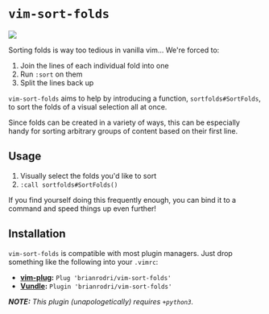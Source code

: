 # `vim-sort-folds`

![](https://raw.github.com/obreitwi/vim-sort-folds/master/doc/demo.gif)

Sorting folds is way too tedious in vanilla vim... We're forced to:
 1. Join the lines of each individual fold into one
 2. Run `:sort` on them
 3. Split the lines back up

`vim-sort-folds` aims to help by introducing a function, `sortfolds#SortFolds`, to sort the folds of
a visual selection all at once.

Since folds can be created in a variety of ways, this can be especially handy for sorting arbitrary
groups of content based on their first line.


## Usage

 1. Visually select the folds you'd like to sort
 2. `:call sortfolds#SortFolds()`

If you find yourself doing this frequently enough, you can bind it to a command and speed things up
even further!


## Installation

`vim-sort-folds` is compatible with most plugin managers. Just drop something like the following
into your `.vimrc`:
 - **[vim-plug](https://github.com/junegunn/vim-plug):** `Plug 'brianrodri/vim-sort-folds'`
 - **[Vundle](https://github.com/VundleVim/Vundle.vim):** `Plugin 'brianrodri/vim-sort-folds'`

_**NOTE:** This plugin (unapologetically) requires `+python3`._
